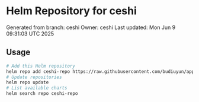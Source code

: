 # Helm Repository for ceshi
Generated from branch: ceshi
Owner: ceshi
Last updated: Mon Jun  9 09:31:03 UTC 2025

## Usage
```bash
# Add this Helm repository
helm repo add ceshi-repo https://raw.githubusercontent.com/budiuyun/appStore/helm-ceshi/
# Update repositories
helm repo update
# List available charts
helm search repo ceshi-repo
```
